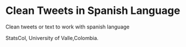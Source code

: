# Clean Tweets in Spanish Language

Clean tweets or text to work with spanish language


StatsCol, University of Valle,Colombia.
